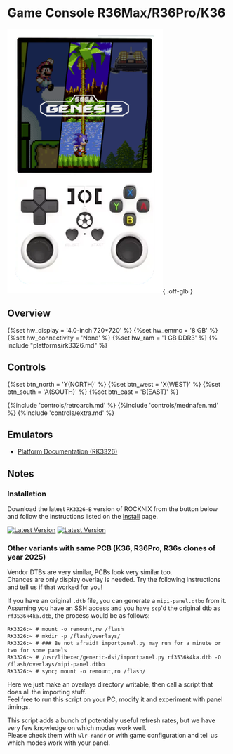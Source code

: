 # Game Console R36Max/R36Pro/K36

![](../../_inc/images/devices/unbranded-game-console-r36max.png){ .off-glb }

## Overview
{%set hw_display = '4.0-inch 720*720' %}
{%set hw_emmc = '8 GB' %}
{%set hw_connectivity = 'None' %}
{%set hw_ram = '1 GB DDR3' %}
{% include "platforms/rk3326.md" %}

## Controls

{%set btn_north = 'Y(NORTH)' %}
{%set btn_west = 'X(WEST)' %}
{%set btn_south = 'A(SOUTH)' %}
{%set btn_east = 'B(EAST)' %}

{%include 'controls/retroarch.md' %}
{%include 'controls/mednafen.md' %}
{%include 'controls/extra.md' %}

## Emulators

- [Platform Documentation (RK3326)](https://github.com/ROCKNIX/distribution/blob/main/documentation/PER_DEVICE_DOCUMENTATION/RK3326)

## Notes

### Installation

Download the latest `RK3326-B` version of ROCKNIX from the button below and follow the instructions listed on the [Install](../../../play/install/) page.

[![Latest Version](https://img.shields.io/github/release/ROCKNIX/distribution.svg?labelColor=111111&color=FF5555&label=Latest&style=flat#only-light)](https://github.com/ROCKNIX/distribution/releases/latest)
[![Latest Version](https://img.shields.io/github/release/ROCKNIX/distribution.svg?labelColor=dddddd&color=FF5555&label=Latest&style=flat#only-dark)](https://github.com/ROCKNIX/distribution/releases/latest)

### Other variants with same PCB (K36, R36Pro, R36s clones of year 2025)

Vendor DTBs are very similar, PCBs look very similar too.  
Chances are only display overlay is needed. Try the following instructions and tell us if that worked for you!  

If you have an original `.dtb` file, you can generate a `mipi-panel.dtbo` from it.  
Assuming you have an [SSH](/faqs/#how-do-i-log-in-over-ssh-or-samba) access and you have `scp`'d the original dtb as `rf3536k4ka.dtb`, the process would be as follows:
```console
RK3326:~ # mount -o remount,rw /flash
RK3326:~ # mkdir -p /flash/overlays/
RK3326:~ # ### Be not afraid! importpanel.py may run for a minute or two for some panels
RK3326:~ # /usr/libexec/generic-dsi/importpanel.py rf3536k4ka.dtb -O /flash/overlays/mipi-panel.dtbo
RK3326:~ # sync; mount -o remount,ro /flash/
```
Here we just make an overlays directory writable, then call a script that does all the importing stuff.  
Feel free to run this script on your PC, modify it and experiment with panel timings.  

This script adds a bunch of potentially useful refresh rates, but we have very few knowledge on which modes work well.  
Please check them with `wlr-randr` or with game configuration and tell us which modes work with your panel.
